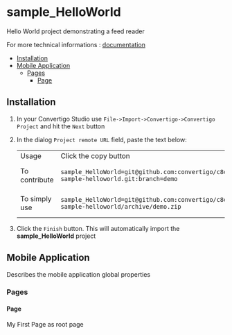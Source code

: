 


# sample_HelloWorld

Hello World project demonstrating a feed reader


For more technical informations : [documentation](./project.md)

- [Installation](#installation)
- [Mobile Application](#mobile-application)
    - [Pages](#pages)
        - [Page](#page)


## Installation

1. In your Convertigo Studio use `File->Import->Convertigo->Convertigo Project` and hit the `Next` button
2. In the dialog `Project remote URL` field, paste the text below:
   <table>
     <tr><td>Usage</td><td>Click the copy button</td></tr>
     <tr><td>To contribute</td><td>

     ```
     sample_HelloWorld=git@github.com:convertigo/c8oprj-sample-helloworld.git:branch=demo
     ```
     </td></tr>
     <tr><td>To simply use</td><td>

     ```
     sample_HelloWorld=git@github.com:convertigo/c8oprj-sample-helloworld/archive/demo.zip
     ```
     </td></tr>
    </table>
3. Click the `Finish` button. This will automatically import the __sample_HelloWorld__ project


## Mobile Application

Describes the mobile application global properties

### Pages

#### Page

My First Page as root page



